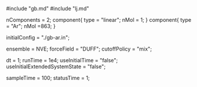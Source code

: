 #include "gb.md"
#include "lj.md"

nComponents = 2;
component{
  type = "linear";
  nMol = 1;
}
component{
  type = "Ar";
  nMol =863;
}


initialConfig = "./gb-ar.in";

ensemble = NVE;
forceField = "DUFF";
cutoffPolicy = "mix";

dt = 1;
runTime = 1e4;
useInitialTime = "false";
useInitialExtendedSystemState = "false";

sampleTime = 100;
statusTime = 1;
